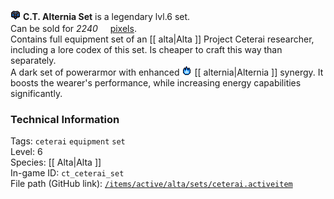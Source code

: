 ![ ](https://raw.githubusercontent.com/Ceterai/Enternia/main/items/active/alta/sets/ceterai.png) **C.T. Alternia Set** is a legendary lvl.6 set.  
Can be sold for *2240* <img src="https://starbounder.org/mediawiki/images/2/21/Pixel.png" width="12" height="16"/> [pixels](https://starbounder.org/Pixel).  
Contains full equipment set of an [[ alta|Alta ]] Project Ceterai researcher, including a lore codex of this set.
Is cheaper to craft this way than separately.  
A dark set of powerarmor with enhanced ![ ](https://raw.githubusercontent.com/Ceterai/Enternia/main/damage/ct_plasma.png) [[ alternia|Alternia ]] synergy. It boosts the wearer's performance, while increasing energy capabilities significantly.

### Technical Information

Tags: `ceterai` `equipment` `set`  
Level: 6  
Species: [[ Alta|Alta ]]  
In-game ID: `ct_ceterai_set`  
File path (GitHub link): [`/items/active/alta/sets/ceterai.activeitem`](https://github.com/Ceterai/Enternia/blob/main/items/active/alta/sets/ceterai.activeitem)
